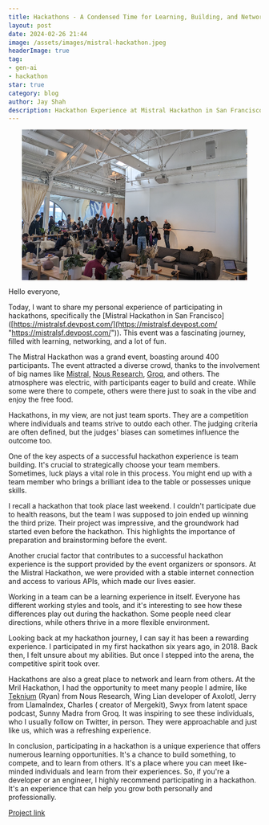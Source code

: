 ```yaml
---
title: Hackathons - A Condensed Time for Learning, Building, and Networking
layout: post
date: 2024-02-26 21:44
image: /assets/images/mistral-hackathon.jpeg
headerImage: true
tag:
- gen-ai
- hackathon
star: true
category: blog
author: Jay Shah
description: Hackathon Experience at Mistral Hackathon in San Francisco
---
```


<img src="../assets/images/hackathon.jpeg" alt="mistral-hackathon" width="450" height="300" style="display: block; margin-left: auto; margin-right: auto;"/>


Hello everyone,  

Today, I want to share my personal experience of participating in hackathons, specifically the [Mistral Hackathon in San Francisco]([https://mistralsf.devpost.com/](https://mistralsf.devpost.com/ "https://mistralsf.devpost.com/")). This event was a fascinating journey, filled with learning, networking, and a lot of fun.

The Mistral Hackathon was a grand event, boasting around 400 participants. The event attracted a diverse crowd, thanks to the involvement of big names like [Mistral](https://chat.mistral.ai/chat), [Nous Research](https://huggingface.co/NousResearch), [Groq](https://console.groq.com/), and others. The atmosphere was electric, with participants eager to build and create. While some were there to compete, others were there just to soak in the vibe and enjoy the free food.

Hackathons, in my view, are not just team sports. They are a competition where individuals and teams strive to outdo each other. The judging criteria are often defined, but the judges' biases can sometimes influence the outcome too.

One of the key aspects of a successful hackathon experience is team building. It's crucial to strategically choose your team members. Sometimes, luck plays a vital role in this process. You might end up with a team member who brings a brilliant idea to the table or possesses unique skills.

I recall a hackathon that took place last weekend. I couldn't participate due to health reasons, but the team I was supposed to join ended up winning the third prize. Their project was impressive, and the groundwork had started even before the hackathon. This highlights the importance of preparation and brainstorming before the event.

Another crucial factor that contributes to a successful hackathon experience is the support provided by the event organizers or sponsors. At the Mistral Hackathon, we were provided with a stable internet connection and access to various APIs, which made our lives easier.

Working in a team can be a learning experience in itself. Everyone has different working styles and tools, and it's interesting to see how these differences play out during the hackathon. Some people need clear directions, while others thrive in a more flexible environment.

Looking back at my hackathon journey, I can say it has been a rewarding experience. I participated in my first hackathon six years ago, in 2018. Back then, I felt unsure about my abilities. But once I stepped into the arena, the competitive spirit took over.

Hackathons are also a great place to network and learn from others. At the Mril Hackathon, I had the opportunity to meet many people I admire, like [Teknium](https://twitter.com/Teknium1) (Ryan) from Nous Research, Wing Lian developer of Axolotl, Jerry from LlamaIndex, Charles ( creator of Mergekit), Swyx from latent space podcast, Sunny Madra from Groq. It was inspiring to see these individuals, who I usually follow on Twitter, in person. They were approachable and just like us, which was a refreshing experience.

In conclusion, participating in a hackathon is a unique experience that offers numerous learning opportunities. It's a chance to build something, to compete, and to learn from others. It's a place where you can meet like-minded individuals and learn from their experiences. So, if you're a developer or an engineer, I highly recommend participating in a hackathon. It's an experience that can help you grow both personally and professionally.


[Project link](https://devpost.com/software/neurobuddy)
